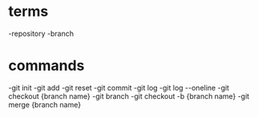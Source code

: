 # terms
-repository
-branch
# commands
-git init
-git add
-git reset
-git commit
-git log
-git log --oneline
-git checkout {branch name}
-git branch
-git checkout -b {branch name}
-git merge {branch name}